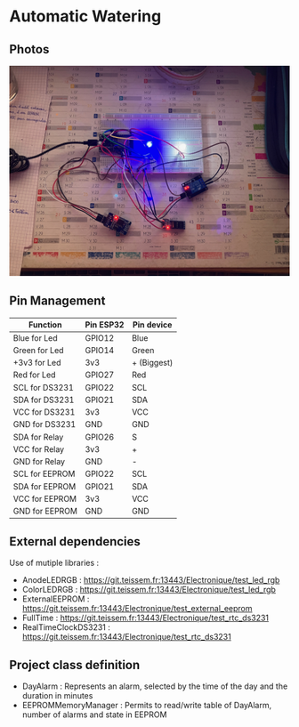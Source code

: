 # Automatic Watering

## Photos

![Automatic Watering on breadboard](images/AutomaticWateringBreadboard.jpeg)

## Pin Management

| Function | Pin ESP32 | Pin device |
|--|--|--|
| Blue for Led | GPIO12 | Blue |
| Green for Led | GPIO14 | Green |
| +3v3 for Led | 3v3 | + (Biggest) |
| Red for Led | GPIO27 | Red |
| SCL for DS3231 | GPIO22 | SCL |
| SDA for DS3231 | GPIO21 | SDA |
| VCC for DS3231 | 3v3 | VCC |
| GND for DS3231 | GND | GND |
| SDA for Relay | GPIO26 | S |
| VCC for Relay | 3v3 | + |
| GND for Relay | GND | - |
| SCL for EEPROM | GPIO22 | SCL |
| SDA for EEPROM | GPIO21 | SDA |
| VCC for EEPROM | 3v3 | VCC |
| GND for EEPROM | GND | GND |

## External dependencies

Use of mutiple libraries :

- AnodeLEDRGB : <https://git.teissem.fr:13443/Electronique/test_led_rgb>
- ColorLEDRGB : <https://git.teissem.fr:13443/Electronique/test_led_rgb>
- ExternalEEPROM : <https://git.teissem.fr:13443/Electronique/test_external_eeprom>
- FullTime : <https://git.teissem.fr:13443/Electronique/test_rtc_ds3231>
- RealTimeClockDS3231 : <https://git.teissem.fr:13443/Electronique/test_rtc_ds3231>

## Project class definition

- DayAlarm : Represents an alarm, selected by the time of the day and the duration in minutes
- EEPROMMemoryManager : Permits to read/write table of DayAlarm, number of alarms and state in EEPROM 

